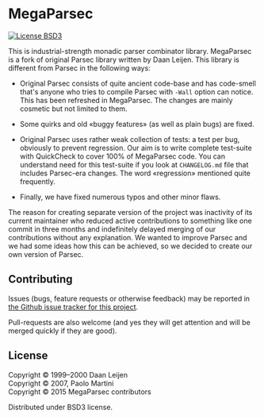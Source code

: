 # MegaParsec

[![License BSD3](https://img.shields.io/badge/license-BSD3-brightgreen.svg)](http://opensource.org/licenses/BSD-3-Clause)

This is industrial-strength monadic parser combinator library. MegaParsec is
a fork of original Parsec library written by Daan Leijen. This library is
different from Parsec in the following ways:

* Original Parsec consists of quite ancient code-base and has code-smell
  that's anyone who tries to compile Parsec with `-Wall` option can
  notice. This has been refreshed in MegaParsec. The changes are mainly
  cosmetic but not limited to them.

* Some quirks and old «buggy features» (as well as plain bugs) are fixed.

* Original Parsec uses rather weak collection of tests: a test per bug,
  obviously to prevent regression. Our aim is to write complete test-suite
  with QuickCheck to cover 100% of MegaParsec code. You can understand need
  for this test-suite if you look at `CHANGELOG.md` file that includes
  Parsec-era changes. The word «regression» mentioned quite frequently.

* Finally, we have fixed numerous typos and other minor flaws.

The reason for creating separate version of the project was inactivity of
its current maintainer who reduced active contributions to something like
one commit in three months and indefinitely delayed merging of our
contributions without any explanation. We wanted to improve Parsec and we
had some ideas how this can be achieved, so we decided to create our own
version of Parsec.

## Contributing

Issues (bugs, feature requests or otherwise feedback) may be reported in
[the Github issue tracker for this project](https://github.com/mrkkrp/megaparsec/issues).

Pull-requests are also welcome (and yes they will get attention and will be
merged quickly if they are good).

## License

Copyright © 1999–2000 Daan Leijen<br>
Copyright © 2007, Paolo Martini<br>
Copyright © 2015 MegaParsec contributors

Distributed under BSD3 license.
